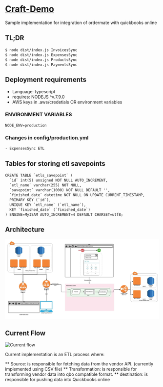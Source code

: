 # [Craft-Demo]()

Sample implementation for integration of ordermate with quickbooks online

## TL;DR
```
$ node dist/index.js InvoicesSync
$ node dist/index.js ExpensesSync
$ node dist/index.js ProductsSync
$ node dist/index.js PaymentsSync
```

## Deployment requirements

- Language: typescript
- requires: NODEJS ^v.7.9.0
- AWS keys in .aws/credetials OR environment variables

### ENVIRONMENT VARIABLES
```
NODE_ENV=production
```

### Changes in config/production.yml
```
- ExpensesSync ETL
```

## Tables for storing etl savepoints
```
CREATE TABLE `etls_savepoint` (
  `id` int(5) unsigned NOT NULL AUTO_INCREMENT,
  `etl_name` varchar(255) NOT NULL,
  `savepoint` varchar(1000) NOT NULL DEFAULT '',
  `finished_date` datetime NOT NULL ON UPDATE CURRENT_TIMESTAMP,
  PRIMARY KEY (`id`),
  UNIQUE KEY `etl_name` (`etl_name`),
  KEY `finished_date` (`finished_date`)
) ENGINE=MyISAM AUTO_INCREMENT=4 DEFAULT CHARSET=utf8;
```

## Architecture

![Craft Demo](./Craft-Demo-V1.jpeg)

## Current Flow
![Current flow](./current-flow.jpeg)

Current implementation is an ETL process where:

** Source: is responsible for fetching data from the vendor API. (currently implemented using CSV file)
** Transformation: is responsible for transforming vendor data into qbo compatible format.
** destination: is responsible for pushing data into Quickbooks online


